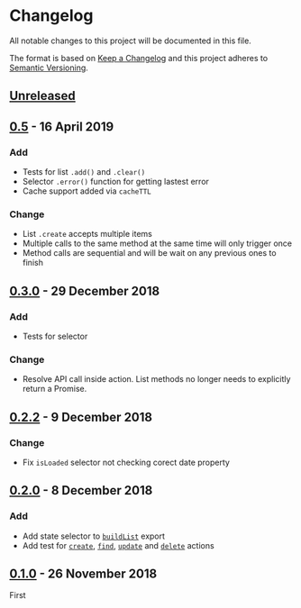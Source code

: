 <!-- markdownlint-disable no-duplicate-header line-length -->

# Changelog

All notable changes to this project will be documented in this file.

The format is based on [Keep a Changelog](http://keepachangelog.com/en/1.0.0/)
and this project adheres to [Semantic Versioning](http://semver.org/spec/v2.0.0.html).

## [Unreleased]

## [0.5] - 16 April 2019

### Add

* Tests for list `.add()` and `.clear()`
* Selector `.error()` function for getting lastest error
* Cache support added via `cacheTTL`

### Change

* List `.create` accepts multiple items
* Multiple calls to the same method at the same time will only trigger once
* Method calls are sequential and will be wait on any previous ones to finish

## [0.3.0] - 29 December 2018

### Add

* Tests for selector

### Change

* Resolve API call inside action. List methods no longer needs to explicitly return a Promise.

## [0.2.2] - 9 December 2018

### Change

* Fix `isLoaded` selector not checking corect date property

## [0.2.0] - 8 December 2018

### Add

* Add state selector to [`buildList`](src/index.js#L57) export
* Add test for [`create`](src/create/create.test.js), [`find`](src/find/find.test.js), [`update`](src/update/update.test.js) and [`delete`](src/delete/delete.test.js) actions

## [0.1.0] - 26 November 2018

First

[Unreleased]: https://github.com/asd14/redux-all-is-list/compare/v0.5...HEAD

[0.5]: https://github.com/asd14/redux-all-is-list/compare/v0.3.0...v0.5
[0.3.0]: https://github.com/asd14/redux-all-is-list/compare/v0.2.2...v0.3.0
[0.2.2]: https://github.com/asd14/redux-all-is-list/compare/v0.2.0...v0.2.2
[0.2.0]: https://github.com/asd14/redux-all-is-list/compare/v0.1.0...v0.2.0
[0.1.0]: https://github.com/asd14/redux-all-is-list/compare/v0.1.0
